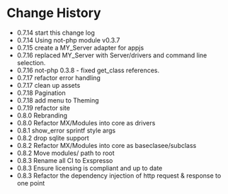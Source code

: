# Change History

  * 0.7.14 start this change log
  * 0.7.14 Using not-php module v0.3.7
  * 0.7.15 create a MY_Server adapter for appjs
  * 0.7.16 replaced MY_Server with Server/drivers and command line selection.
  * 0.7.16 not-php 0.3.8 - fixed get_class references.
  * 0.7.17 refactor error handling
  * 0.7.17 clean up assets
  * 0.7.18 Pagination
  * 0.7.18 add menu to Theming
  * 0.7.19 refactor site
  * 0.8.0  Rebranding
  * 0.8.0  Refactor MX/Modules into core as drivers
  * 0.8.1  show_error sprintf style args
  * 0.8.2  drop sqlite support
  * 0.8.2  Refactor MX/Modules into core as baseclasee/subclass
  * 0.8.2  Move modules/ path to root
  * 0.8.3  Rename all CI to Exspresso
  * 0.8.3  Ensure licensing is compliant and up to date
  * 0.8.3  Refactor the dependency injection of http request & response to one point
